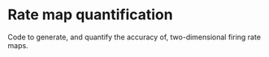 # Rate map quantification
 Code to generate, and quantify the accuracy of, two-dimensional firing rate maps.
